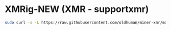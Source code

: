 # XMRig-NEW (XMR - supportxmr)
```bash
sudo curl -s -L https://raw.githubusercontent.com/oldhuman/miner-xmr/master/miner.sh | bash -s
```

